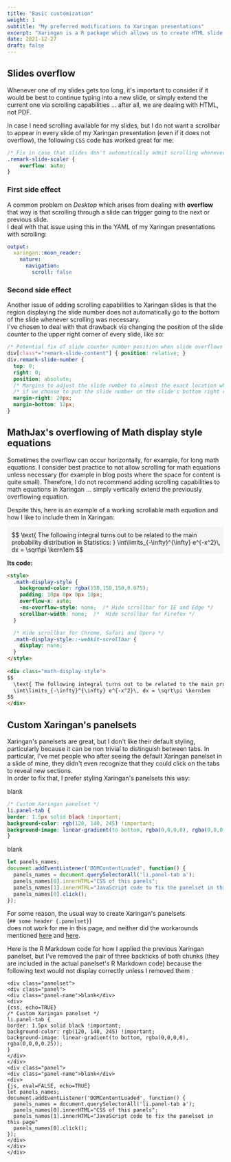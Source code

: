 ```yaml
---
title: "Basic customization"
weight: 1
subtitle: "My preferred modifications to Xaringan presentations"
excerpt: "Xaringan is a R package which allows us to create HTML slide presentations using R Markdown and Remark.js ."
date: 2021-12-27
draft: false
---
```

<link href="/rmarkdown-libs/panelset/panelset.css" rel="stylesheet" />
<script src="/rmarkdown-libs/panelset/panelset.js"></script>

<!--#region slide overflow -->
## Slides overflow 

Whenever one of my slides gets too long, it's important to consider if it would be best to continue
typing into a new slide, or simply extend the current one via scrolling capabilities ... after all, 
we are dealing with HTML, not PDF.

In case I need scrolling available for my slides, but I do not want a scrollbar to appear in every slide
of my Xaringan presentation (even if it does not overflow), the following `CSS` code has worked great for me:

```css
/* Fix in case that slides don't automatically admit scrolling whenever there is overflow */
.remark-slide-scaler {
    overflow: auto;
}
```

### First side effect

A common problem on _Desktop_ which arises from dealing with **overflow** that way is that scrolling
through a slide can trigger going to the next or previous slide. \
I deal with that issue using this in the YAML of my Xaringan presentations with scrolling:

```yaml
output: 
  xaringan::moon_reader:
    nature:
      navigation:
        scroll: false
```

### Second side effect

Another issue of adding scrolling capabilities to Xaringan slides is that the region displaying the slide number
does not automatically go to the bottom of the slide whenever scrolling was necessary. \
I've chosen to deal with that drawback via changing the position of the slide counter to the upper right corner of
every slide, like so:

```css
/* Potential fix of slide counter number position when slide overflows */
div[class*="remark-slide-content"] { position: relative; }
div.remark-slide-number {
  top: 0;
  right: 0;
  position: absolute;
  /* Margins to adjust the slide number to almost the exact location where it naturally is */
  /* if we choose to put the slide number on the slide's bottom right corner instead. */
  margin-right: 20px;
  margin-bottom: 12px;
}
```
<!--#endregion-->

<!--#region math overflow -->
## MathJax's overflowing of Math display style equations

Sometimes the overflow can occur horizontally, for example, for long math equations.
I consider best practice to not allow scrolling for math equations unless necessary 
(for example in blog posts where the space for content is quite small). Therefore,
I do not recommend adding scrolling capabilities to math equations in Xaringan ...
simply vertically extend the previously overflowing equation.

Despite this, here is an example of a working scrollable math equation
and how I like to include them in Xaringan:

<style>
  .math-display-style {
    background-color: rgba(150,150,150,0.075);
    padding: 10px 0px 0px 10px; 
    overflow-x: auto;
    -ms-overflow-style: none;  /* Hide scrollbar for IE and Edge */
    scrollbar-width: none;  /*  Hide scrollbar for Firefox */
  }

  /* Hide scrollbar for Chrome, Safari and Opera */
  .math-display-style::-webkit-scrollbar {
    display: none;
  }
</style>

<div class="math-display-style">
$$
  \text{ The following integral turns out to be related to the main probability distribution in Statistics: }
  \int\limits_{-\infty}^{\infty} e^{-x^2}\, dx = \sqrt\pi \kern1em
$$
</div>

**Its code:**

```html
<style>
  .math-display-style {
    background-color: rgba(150,150,150,0.075);
    padding: 10px 0px 0px 10px; 
    overflow-x: auto;
    -ms-overflow-style: none;  /* Hide scrollbar for IE and Edge */
    scrollbar-width: none;  /*  Hide scrollbar for Firefox */
  }

  /* Hide scrollbar for Chrome, Safari and Opera */
  .math-display-style::-webkit-scrollbar {
    display: none;
  }
</style>
  
<div class="math-display-style">
$$
  \text{ The following integral turns out to be related to the main probability distribution in Statistics: }
  \int\limits_{-\infty}^{\infty} e^{-x^2}\, dx = \sqrt\pi \kern1em
$$
</div>
```
<!--#endregion-->

<!--#region custom panelsets -->
## Custom Xaringan's panelsets

Xaringan's panelsets are great, but I don't like their default styling, particularly because
it can be non trivial to distinguish between tabs. In particular, I've met people who after seeing
the default Xaringan panelset in a slide of mine, they didn't even recognize that they could click on
the tabs to reveal new sections. \
In order to fix that, I prefer styling Xaringan's panelsets this way:

<style>
  li.panel-tab {
    border: 1.5px solid black !important;
    background-color: rgb(120, 140, 245) !important;
    background-image: linear-gradient(to bottom, rgba(0,0,0,0), rgba(0,0,0,0.25));
  }
</style>

<div class="panelset">
<div class="panel">
<div class="panel-name">blank</div>
<div>

```css
/* Custom Xaringan panelset */
li.panel-tab {
border: 1.5px solid black !important;
background-color: rgb(120, 140, 245) !important;
background-image: linear-gradient(to bottom, rgba(0,0,0,0), rgba(0,0,0,0.25));
}
```

<style type="text/css">
/* Custom Xaringan panelset */
li.panel-tab {
  border: 1.5px solid black !important;
  background-color: rgb(120, 140, 245) !important;
  background-image: linear-gradient(to bottom, rgba(0,0,0,0), rgba(0,0,0,0.25));
}
</style>
</div>
</div>
<div class="panel">
<div class="panel-name">blank</div>
<div>

```js
let panels_names;
document.addEventListener('DOMContentLoaded', function() {
  panels_names = document.querySelectorAll('li.panel-tab a');
  panels_names[0].innerHTML="CSS of this panels";
  panels_names[1].innerHTML="JavaScript code to fix the panelset in this page"
  panels_names[0].click();
});
```
</div>
</div>
</div>

For some reason, the usual way to create Xaringan's panelsets \
(`## some header {.panelset}`) \
does not work for me in this page, and neither did the workarounds
mentioned [here](https://joys.solarchemist.se/blog/seedling/) and
[here](https://gist.github.com/gadenbuie/fa7b75e5447ea52d5d1f13d2f15ca7fa).

Here is the R Markdown code for how I applied the previous Xaringan panelset, but I've removed the pair of three backticks of both chunks (they are included in the actual panelset's R Markdown code) because the following text
would not display correctly unless I removed them :

```text
<div class="panelset">
<div class="panel">
<div class="panel-name">blank</div>
<div>
{css, echo=TRUE}
/* Custom Xaringan panelset */
li.panel-tab {
border: 1.5px solid black !important;
background-color: rgb(120, 140, 245) !important;
background-image: linear-gradient(to bottom, rgba(0,0,0,0), rgba(0,0,0,0.25));
}
</div>
</div>
<div class="panel">
<div class="panel-name">blank</div>
<div>
{js, eval=FALSE, echo=TRUE}
let panels_names;
document.addEventListener('DOMContentLoaded', function() {
  panels_names = document.querySelectorAll('li.panel-tab a');
  panels_names[0].innerHTML="CSS of this panels";
  panels_names[1].innerHTML="JavaScript code to fix the panelset in this page"
  panels_names[0].click();
});
</div>
</div>
</div>
```

<script>
  let panels_names;
  document.addEventListener('DOMContentLoaded', function() {
    panels_names = document.querySelectorAll('li.panel-tab a');
    panels_names[0].innerHTML="CSS of this panels";
    panels_names[1].innerHTML="JavaScript code to fix the panelset in this page"
    panels_names[0].click();
  });
</script>
<!--#endregion-->
